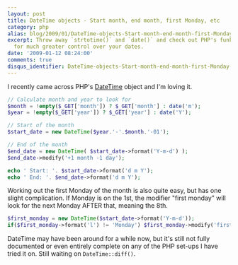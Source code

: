 ```yaml
---
layout: post
title: DateTime objects - Start month, end month, first Monday, etc
category: php
alias: blog/2009/01/DateTime-objects-Start-month-end-month-first-Monday-etc/
excerpt: Throw away `strtotime()` and `date()` and check out PHP's funky DateTime objects
  for much greater control over your dates.
date: '2009-01-12 08:24:00'
comments: true
disqus_identifier: DateTime-objects-Start-month-end-month-first-Monday-etc
---
```


I recently came across PHP's [DateTime](http://uk3.php.net/manual/en/class.datetime.php) object and I'm loving it.

~~~php
// Calculate month and year to look for
$month = !empty($_GET['month']) ? $_GET['month'] : date('m');
$year = !empty($_GET['year']) ? $_GET['year'] : date('Y');

// Start of the month
$start_date = new DateTime($year.'-'.$month.'-01');

// End of the month
$end_date = new DateTime( $start_date->format('Y-m-d') );
$end_date->modify('+1 month -1 day');

echo ' Start: '. $start_date->format('d m Y');
echo ' End: '. $end_date->format('d m Y');
~~~

Working out the first Monday of the month is also quite easy, but has one slight complication. If Monday is on the 1st, the modifier "first monday" will look for the next Monday AFTER that, meaning the 8th.

~~~php
$first_monday = new DateTime($start_date->format('Y-m-d'));
if($first_monday->format('l') != 'Monday') $first_monday->modify('first monday');
~~~

DateTime may have been around for a while now, but it's still not fully documented or even entirely complete on any of the PHP set-ups I have tried it on. Still waiting on `DateTime::diff()`.
